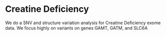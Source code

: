 # Creatine Deficiency

We do a SNV and structure variation analysis for Creatine Deficiency exome data.
We focus highly on variants on genes GAMT, GATM, and SLC6A



